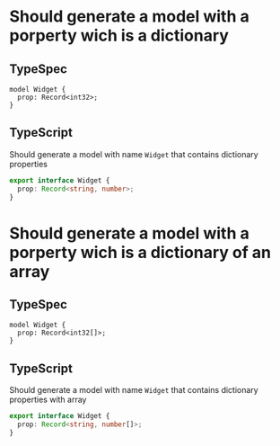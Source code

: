 # Should generate a model with a porperty wich is a dictionary

## TypeSpec

```tsp
model Widget {
  prop: Record<int32>;
}
```

## TypeScript

Should generate a model with name `Widget` that contains dictionary properties

```ts models.ts interface Widget
export interface Widget {
  prop: Record<string, number>;
}
```

# Should generate a model with a porperty wich is a dictionary of an array

## TypeSpec

```tsp
model Widget {
  prop: Record<int32[]>;
}
```

## TypeScript

Should generate a model with name `Widget` that contains dictionary properties with array

```ts models.ts interface Widget
export interface Widget {
  prop: Record<string, number[]>;
}
```
